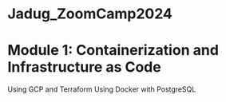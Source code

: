 # Jadug_ZoomCamp2024

# Module 1: Containerization and Infrastructure as Code
Using GCP and Terraform
Using Docker with PostgreSQL